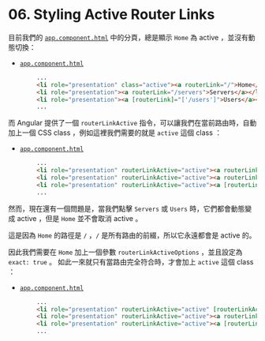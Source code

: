 # 06. Styling Active Router Links

目前我們的 [`app.component.html`](../../routing-app/src/app/app.component.html) 中的分頁，總是顯示 `Home` 為 active ，並沒有動態切換：

- [`app.component.html`](../../routing-app/src/app/app.component.html)

```html
        ...
        <li role="presentation" class="active"><a routerLink="/">Home</a></li>
        <li role="presentation"><a routerLink="/servers">Servers</a></li>
        <li role="presentation"><a [routerLink]="['/users']">Users</a></li>
        ...
```

而 Angular 提供了一個 `routerLinkActive` 指令，可以讓我們在當前路由時，自動加上一個 CSS class ，例如這裡我們需要的就是 `active` 這個 class ：

- [`app.component.html`](../../routing-app/src/app/app.component.html)

```html
        ...
        <li role="presentation" routerLinkActive="active"><a routerLink="/">Home</a></li>
        <li role="presentation" routerLinkActive="active"><a routerLink="/servers">Servers</a></li>
        <li role="presentation" routerLinkActive="active"><a [routerLink]="['/users']">Users</a></li>
        ...
```

然而，現在還有一個問題是，當我們點擊 `Servers` 或 `Users` 時，它們都會動態變成 active ，但是 `Home` 並不會取消 active 。

這是因為 `Home` 的路徑是 `/` ，`/` 是所有路由的前綴，所以它永遠都會是 active 的。

因此我們需要在 `Home` 加上一個參數 `routerLinkActiveOptions` ，並且設定為 `exact: true` 。 如此一來就只有當路由完全符合時，才會加上 `active` 這個 class ：

- [`app.component.html`](../../routing-app/src/app/app.component.html)

```html
        ...
        <li role="presentation" routerLinkActive="active" [routerLinkActiveOptions]="{exact: true}"><a routerLink="/">Home</a></li>
        <li role="presentation" routerLinkActive="active"><a routerLink="/servers">Servers</a></li>
        <li role="presentation" routerLinkActive="active"><a [routerLink]="['/users']">Users</a></li>
        ...
```